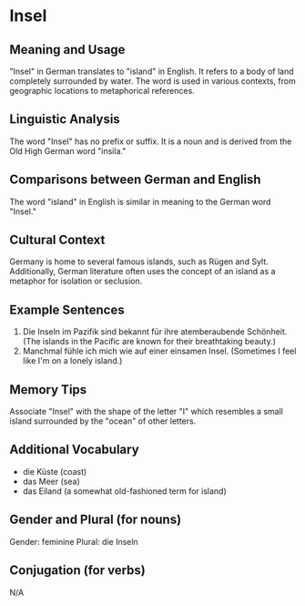 # Insel
## Meaning and Usage
"Insel" in German translates to "island" in English. It refers to a body of land completely surrounded by water. The word is used in various contexts, from geographic locations to metaphorical references.

## Linguistic Analysis
The word "Insel" has no prefix or suffix. It is a noun and is derived from the Old High German word "insila."

## Comparisons between German and English
The word "island" in English is similar in meaning to the German word "Insel."

## Cultural Context
Germany is home to several famous islands, such as Rügen and Sylt. Additionally, German literature often uses the concept of an island as a metaphor for isolation or seclusion.

## Example Sentences
1. Die Inseln im Pazifik sind bekannt für ihre atemberaubende Schönheit. (The islands in the Pacific are known for their breathtaking beauty.)
2. Manchmal fühle ich mich wie auf einer einsamen Insel. (Sometimes I feel like I'm on a lonely island.)

## Memory Tips
Associate "Insel" with the shape of the letter "I" which resembles a small island surrounded by the "ocean" of other letters.

## Additional Vocabulary
- die Küste (coast)
- das Meer (sea)
- das Eiland (a somewhat old-fashioned term for island)

## Gender and Plural (for nouns)
Gender: feminine
Plural: die Inseln

## Conjugation (for verbs)
N/A